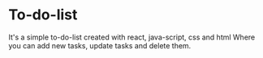 # To-do-list

It's a simple to-do-list created with react, java-script, css and html
Where you can add new tasks, update tasks and delete them. 

